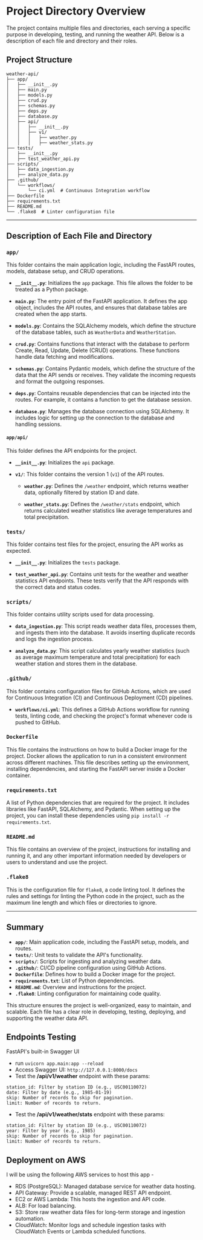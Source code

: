 # Project Directory Overview

The project contains multiple files and directories, each serving a specific purpose in developing, testing, and running the weather API. Below is a description of each file and directory and their roles.

## Project Structure

```
weather-api/
├── app/
│   ├── __init__.py
│   ├── main.py
│   ├── models.py
│   ├── crud.py
│   ├── schemas.py
│   ├── deps.py
│   ├── database.py
│   ├── api/
│   │   ├── __init__.py
│   │   ├── v1/
│   │   │   ├── weather.py
│   │   │   ├── weather_stats.py
├── tests/
│   ├── __init__.py
│   ├── test_weather_api.py
├── scripts/
│   ├── data_ingestion.py
│   ├── analyze_data.py
├── .github/
│   └── workflows/
│       └── ci.yml  # Continuous Integration workflow
├── Dockerfile
├── requirements.txt
├── README.md
└── .flake8  # Linter configuration file
```

---

## Description of Each File and Directory

### `app/`
This folder contains the main application logic, including the FastAPI routes, models, database setup, and CRUD operations.

- **`__init__.py`**: Initializes the `app` package. This file allows the folder to be treated as a Python package.
  
- **`main.py`**: The entry point of the FastAPI application. It defines the app object, includes the API routes, and ensures that database tables are created when the app starts.

- **`models.py`**: Contains the SQLAlchemy models, which define the structure of the database tables, such as `WeatherData` and `WeatherStation`.

- **`crud.py`**: Contains functions that interact with the database to perform Create, Read, Update, Delete (CRUD) operations. These functions handle data fetching and modifications.

- **`schemas.py`**: Contains Pydantic models, which define the structure of the data that the API sends or receives. They validate the incoming requests and format the outgoing responses.

- **`deps.py`**: Contains reusable dependencies that can be injected into the routes. For example, it contains a function to get the database session.

- **`database.py`**: Manages the database connection using SQLAlchemy. It includes logic for setting up the connection to the database and handling sessions.

#### `app/api/`
This folder defines the API endpoints for the project.

- **`__init__.py`**: Initializes the `api` package.

- **`v1/`**: This folder contains the version 1 (`v1`) of the API routes.
  
  - **`weather.py`**: Defines the `/weather` endpoint, which returns weather data, optionally filtered by station ID and date.
  
  - **`weather_stats.py`**: Defines the `/weather/stats` endpoint, which returns calculated weather statistics like average temperatures and total precipitation.

### `tests/`
This folder contains test files for the project, ensuring the API works as expected.

- **`__init__.py`**: Initializes the `tests` package.
  
- **`test_weather_api.py`**: Contains unit tests for the weather and weather statistics API endpoints. These tests verify that the API responds with the correct data and status codes.

### `scripts/`
This folder contains utility scripts used for data processing.

- **`data_ingestion.py`**: This script reads weather data files, processes them, and ingests them into the database. It avoids inserting duplicate records and logs the ingestion process.

- **`analyze_data.py`**: This script calculates yearly weather statistics (such as average maximum temperature and total precipitation) for each weather station and stores them in the database.

### `.github/`
This folder contains configuration files for GitHub Actions, which are used for Continuous Integration (CI) and Continuous Deployment (CD) pipelines.

- **`workflows/ci.yml`**: This defines a GitHub Actions workflow for running tests, linting code, and checking the project's format whenever code is pushed to GitHub.

### `Dockerfile`
This file contains the instructions on how to build a Docker image for the project. Docker allows the application to run in a consistent environment across different machines. This file describes setting up the environment, installing dependencies, and starting the FastAPI server inside a Docker container.

### `requirements.txt`
A list of Python dependencies that are required for the project. It includes libraries like FastAPI, SQLAlchemy, and Pydantic. When setting up the project, you can install these dependencies using `pip install -r requirements.txt`.

### `README.md`
This file contains an overview of the project, instructions for installing and running it, and any other important information needed by developers or users to understand and use the project.

### `.flake8`
This is the configuration file for `flake8`, a code linting tool. It defines the rules and settings for linting the Python code in the project, such as the maximum line length and which files or directories to ignore.

---

## Summary

- **`app/`**: Main application code, including the FastAPI setup, models, and routes.
- **`tests/`**: Unit tests to validate the API's functionality.
- **`scripts/`**: Scripts for ingesting and analyzing weather data.
- **`.github/`**: CI/CD pipeline configuration using GitHub Actions.
- **`Dockerfile`**: Defines how to build a Docker image for the project.
- **`requirements.txt`**: List of Python dependencies.
- **`README.md`**: Overview and instructions for the project.
- **`.flake8`**: Linting configuration for maintaining code quality.

This structure ensures the project is well-organized, easy to maintain, and scalable. Each file has a clear role in developing, testing, deploying, and supporting the weather data API.

## Endpoints Testing

FastAPI's built-in Swagger UI
- run `uvicorn app.main:app --reload`
- Access Swagger UI: `http://127.0.0.1:8000/docs`
- Test the **/api/v1/weather** endpoint with these params:
```
station_id: Filter by station ID (e.g., USC00110072)
date: Filter by date (e.g., 1985-01-19)
skip: Number of records to skip for pagination.
limit: Number of records to return.
```
- Test the **/api/v1/weather/stats** endpoint with these params:
```
station_id: Filter by station ID (e.g., USC00110072)
year: Filter by year (e.g., 1985)
skip: Number of records to skip for pagination.
limit: Number of records to return.
```

## Deployment on AWS

I will be using the following AWS services to host this app - 

- RDS (PostgreSQL): Managed database service for weather data hosting.
- API Gateway: Provide a scalable, managed REST API endpoint.
- EC2 or AWS Lambda: This hosts the ingestion and API code.
- ALB: For load balancing.
- S3: Store raw weather data files for long-term storage and ingestion automation.
- CloudWatch: Monitor logs and schedule ingestion tasks with CloudWatch Events or Lambda scheduled functions.
